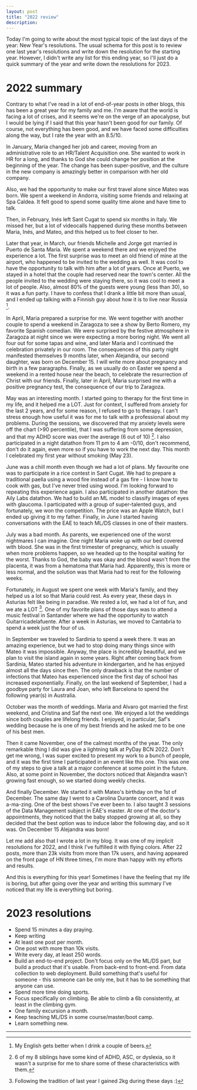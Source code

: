 ```yaml
---
layout: post
title: "2022 review"
description:
---
```


Today I'm going to write about the most typical topic of the last days of the year: New Year's resolutions. The usual schema for this post is to review one last year's resolutions and write down the resolution for the starting year. However, I didn't write any list for this ending year, so I'll just do a quick summary of the year and write down the resolutions for 2023.

# 2022 summary

Contrary to what I've read in a lot of end-of-year posts in other blogs, this has been a great year for my family and me. I'm aware that the world is facing a lot of crises, and it seems we're on the verge of an apocalypse, but I would be lying if I said that this year hasn't been good for our family. Of course, not everything has been good, and we have faced some difficulties along the way, but I rate the year with an 8.5/10.

In January, Maria changed her job and career, moving from an administrative role to an HR/Talent Acquisition one. She wanted to work in HR for a long, and thanks to God she could change her position at the beginning of the year. The change has been super-positive, and the culture in the new company is amazingly better in comparison with her old company.

Also, we had the opportunity to make our first travel alone since Mateo was born. We spent a weekend in Andorra, visiting some friends and relaxing at Spa Caldea. It felt good to spend some quality time alone and have time to talk.

Then, in February, Inés left Sant Cugat to spend six months in Italy. We missed her, but a lot of videocalls happened during these months between Maria, Inés, and Mateo, and this helped us to feel closer to her.

Later that year, in March, our friends Michelle and Jorge got married in Puerto de Santa María. We spent a weekend there and we enjoyed the experience a lot. The first surprise was to meet an old friend of mine at the airport, who happened to be invited to the wedding as well. It was cool to have the opportunity to talk with him after a lot of years. Once at Puerto, we stayed in a hotel that the couple had reserved near the town's center. All the people invited to the wedding were staying there, so it was cool to meet a lot of people. Also, almost 80% of the guests were young (less than 30), so it was a fun party. I have to confess that I drank a little bit more than usual, and I ended up talking with a Finnish guy about how it is to live near Russia [^1].

In April, Maria prepared a surprise for me. We went together with another couple to spend a weekend in Zaragoza to see a show by Berto Romero, my favorite Spanish comedian. We were surprised by the festive atmosphere in Zaragoza at night since we were expecting a more boring night. We went all four out for some tapas and wine, and later Maria and I continued the celebration privately in our room. The consequences of this party night manifested themselves 9 months later, when Alejandra, our second daughter, was born on December 15. I will write more about pregnancy and birth in a few paragraphs. Finally, as we usually do on Easter we spend a weekend in a rented house near the beach, to celebrate the resurrection of Christ with our friends. Finally, later in April, Maria surprised me with a positive pregnancy test, the consequence of our trip to Zaragoza.

May was an interesting month. I started going to therapy for the first time in my life, and it helped me a LOT. Just for context, I suffered from anxiety for the last 2 years, and for some reason, I refused to go to therapy. I can't stress enough how useful it was for me to talk with a professional about my problems. During the sessions, we discovered that my anxiety levels were off the chart (>90 percentile), that I was suffering from some depression, and that my ADHD score was over the average (6 out of 10) [^2]. I also participated in a night datathon from 11 pm to 4 am -0/10, don't recommend, don't do it again, even more so if you have to work the next day. This month I celebrated my first year without smoking (May 23).

June was a chill month even though we had a lot of plans. My favourite one was to participate in a rice contest in Sant Cugat. We had to prepare a traditional paella using a wood fire instead of a gas fire - I know how to cook with gas, but I've never tried using wood. I'm looking forward to repeating this experience again. I also participated in another datathon: the Aily Labs datathon. We had to build an ML model to classify images of eyes with glaucoma. I participated with a group of super-talented guys, and fortunately, we won the competition. The price was an Apple Watch, but I ended up giving it to my father. Finally, in June I started having conversations with the EAE to teach ML/DS classes in one of their masters.

July was a bad month. As parents, we experienced one of the worst nightmares I can imagine. One night Maria woke up with our bed covered with blood. She was in the first trimester of pregnancy, which is usually when more problems happen, so we headed up to the hospital waiting for the worst. Thanks to God, the baby was okay and the blood wasn't from the placenta, it was from a hematoma that Maria had. Apparently, this is more or less normal, and the solution was that Maria had to rest for the following weeks.

Fortunately, in August we spent one week with Maria's family, and they helped us a lot so that Maria could rest. As every year, these days in Asturias felt like being in paradise. We rested a lot, we had a lot of fun, and we ate a LOT [^3]. One of my favorite plans of those days was to attend a music festival in Santander where we had the opportunity to watch Guitarricadelafuente. After a week in Asturias, we moved to Cantabria to spend a week just the four of us.

In September we traveled to Sardinia to spend a week there. It was an amazing experience, but we had to stop doing many things since with Mateo it was impossible. Anyway, the place is incredibly beautiful, and we plan to visit the island again in some years. Right after coming back from Sardinia, Mateo started his adventure in kindergarten, and he has enjoyed almost all the days since then. The only drawback is that the number of infections that Mateo has experienced since the first day of school has increased exponentially. Finally, on the last weekend of September, I had a goodbye party for Laura and Joan, who left Barcelona to spend the following year(s) in Australia.

October was the month of weddings. Maria and Alvaro got married the first weekend, and Cristina and Saf the next one. We enjoyed a lot the weddings since both couples are lifelong friends. I enjoyed, in particular, Saf's wedding because he is one of my best friends and he asked me to be one of his best men.

Then it came November, one of the calmest months of the year. The only remarkable thing I did was give a lightning talk at PyDay BCN 2022. Don't get me wrong, I was super excited to present my work to a bunch of people, and it was the first time I participated in an event like this one. This was one of my steps to give a talk at a major conference at some point in the future. Also, at some point in November, the doctors noticed that Alejandra wasn't growing fast enough, so we started doing weekly checks.

And finally December. We started it with Mateo's birthday on the 1st of December. The same day I went to a Carolina Durante concert, and it was a-ma-zing. One of the best shows I've ever been to. I also taught 3 sessions of the Data Management subject in EAE's master. At one of the doctor's appointments, they noticed that the baby stopped growing at all, so they decided that the best option was to induce labor the following day, and so it was. On December 15 Alejandra was born!

Let me add also that I wrote a lot in my blog. It was one of my implicit resolutions for 2022, and I think I've fulfilled it with flying colors. After 22 posts, more than 23k visits from more than 17k users, and having appeared on the front page of HN three times, I'm more than happy with my efforts and results.

And this is everything for this year! Sometimes I have the feeling that my life is boring, but after going over the year and writing this summary I've noticed that my life is everything but boring.

# 2023 resolutions

- Spend 15 minutes a day praying.
- Keep writing
- At least one post per month.
- One post with more than 10k visits.
- Write every day, at least 250 words.
- Build an end-to-end project. Don't focus only on the ML/DS part, but build a product that it's usable. From back-end to front-end. From data collection to web deployment. Build something that's useful for someone - this someone can be only me, but it has to be something that anyone can use.
- Spend more time doing sports.
- Focus specifically on climbing. Be able to climb a 6b consistently, at least in the climbing gym.
- One family excursion a month.
- Keep teaching ML/DS in some course/master/boot camp.
- Learn something new.

---  

[^1]: My English gets better when I drink a couple of beers.

[^2]: 6 of my 8 siblings have some kind of ADHD, ASC, or dyslexia, so it wasn't a surprise for me to share some of these characteristics with them.

[^3]: Following the tradition of last year I gained 2kg during these days :)